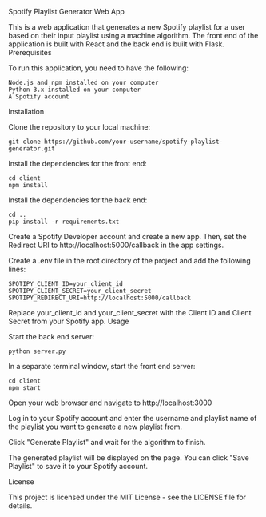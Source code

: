 Spotify Playlist Generator Web App

This is a web application that generates a new Spotify playlist for a user based on their input playlist using a machine algorithm. The front end of the application is built with React and the back end is built with Flask.
Prerequisites

To run this application, you need to have the following:

    Node.js and npm installed on your computer
    Python 3.x installed on your computer
    A Spotify account

Installation

Clone the repository to your local machine:

    git clone https://github.com/your-username/spotify-playlist-generator.git

Install the dependencies for the front end:

    cd client
    npm install

Install the dependencies for the back end:

    cd ..
    pip install -r requirements.txt

Create a Spotify Developer account and create a new app. Then, set the Redirect URI to http://localhost:5000/callback in the app settings.

Create a .env file in the root directory of the project and add the following lines:

    SPOTIPY_CLIENT_ID=your_client_id
    SPOTIPY_CLIENT_SECRET=your_client_secret
    SPOTIPY_REDIRECT_URI=http://localhost:5000/callback

Replace your_client_id and your_client_secret with the Client ID and Client Secret from your Spotify app.
Usage

Start the back end server:

    python server.py

In a separate terminal window, start the front end server:

    cd client
    npm start

Open your web browser and navigate to http://localhost:3000

Log in to your Spotify account and enter the username and playlist name of the playlist you want to generate a new playlist from.

Click "Generate Playlist" and wait for the algorithm to finish.

The generated playlist will be displayed on the page. You can click "Save Playlist" to save it to your Spotify account.


License

This project is licensed under the MIT License - see the LICENSE file for details.
